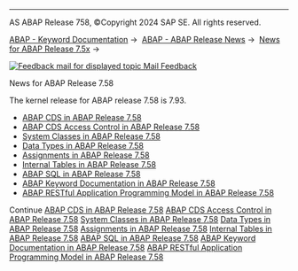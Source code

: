   

* * *

AS ABAP Release 758, ©Copyright 2024 SAP SE. All rights reserved.

[ABAP - Keyword Documentation](https://help.sap.com/doc/abapdocu_latest_index_htm/latest/en-US/abenabap.htm) →  [ABAP - ABAP Release News](https://help.sap.com/doc/abapdocu_latest_index_htm/latest/en-US/abennews.htm) →  [News for ABAP Release 7.5x](https://help.sap.com/doc/abapdocu_latest_index_htm/latest/en-US/abennews-75.htm) → 

 [![](Mail.gif?object=Mail.gif "Feedback mail for displayed topic") Mail Feedback](mailto:f1_help@sap.com?subject=Feedback%20on%20ABAP%20Documentation&body=Document:%20News%20for%20ABAP%20Release%207.58%2C%20ABENNEWS-758%2C%20758%0D%0A%0D%0AError:%0D%0A%0D%0A%0D%0A%0D%0ASuggestion%20for%20improvement:)

News for ABAP Release 7.58

The kernel release for ABAP release 7.58 is 7.93.

-   [ABAP CDS in ABAP Release 7.58](https://help.sap.com/doc/abapdocu_latest_index_htm/latest/en-US/abennews-758-abap_cds.htm)
-   [ABAP CDS Access Control in ABAP Release 7.58](https://help.sap.com/doc/abapdocu_latest_index_htm/latest/en-US/abennews-758-cds_access_control.htm)
-   [System Classes in ABAP Release 7.58](https://help.sap.com/doc/abapdocu_latest_index_htm/latest/en-US/abennews-758-system_classes.htm)
-   [Data Types in ABAP Release 7.58](https://help.sap.com/doc/abapdocu_latest_index_htm/latest/en-US/abennews-758-types.htm)
-   [Assignments in ABAP Release 7.58](https://help.sap.com/doc/abapdocu_latest_index_htm/latest/en-US/abennews-758-assignments.htm)
-   [Internal Tables in ABAP Release 7.58](https://help.sap.com/doc/abapdocu_latest_index_htm/latest/en-US/abennews-758-itab.htm)
-   [ABAP SQL in ABAP Release 7.58](https://help.sap.com/doc/abapdocu_latest_index_htm/latest/en-US/abennews-758-abap_sql.htm)
-   [ABAP Keyword Documentation in ABAP Release 7.58](https://help.sap.com/doc/abapdocu_latest_index_htm/latest/en-US/abennews-758-abap_docu.htm)
-   [ABAP RESTful Application Programming Model in ABAP Release 7.58](https://help.sap.com/doc/abapdocu_latest_index_htm/latest/en-US/abennews-758-restful.htm)

Continue
[ABAP CDS in ABAP Release 7.58](https://help.sap.com/doc/abapdocu_latest_index_htm/latest/en-US/abennews-758-abap_cds.htm)
[ABAP CDS Access Control in ABAP Release 7.58](https://help.sap.com/doc/abapdocu_latest_index_htm/latest/en-US/abennews-758-cds_access_control.htm)
[System Classes in ABAP Release 7.58](https://help.sap.com/doc/abapdocu_latest_index_htm/latest/en-US/abennews-758-system_classes.htm)
[Data Types in ABAP Release 7.58](https://help.sap.com/doc/abapdocu_latest_index_htm/latest/en-US/abennews-758-types.htm)
[Assignments in ABAP Release 7.58](https://help.sap.com/doc/abapdocu_latest_index_htm/latest/en-US/abennews-758-assignments.htm)
[Internal Tables in ABAP Release 7.58](https://help.sap.com/doc/abapdocu_latest_index_htm/latest/en-US/abennews-758-itab.htm)
[ABAP SQL in ABAP Release 7.58](https://help.sap.com/doc/abapdocu_latest_index_htm/latest/en-US/abennews-758-abap_sql.htm)
[ABAP Keyword Documentation in ABAP Release 7.58](https://help.sap.com/doc/abapdocu_latest_index_htm/latest/en-US/abennews-758-abap_docu.htm)
[ABAP RESTful Application Programming Model in ABAP Release 7.58](https://help.sap.com/doc/abapdocu_latest_index_htm/latest/en-US/abennews-758-restful.htm)